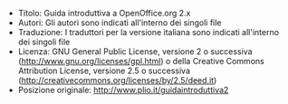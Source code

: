 * Titolo: Guida introduttiva a OpenOffice.org 2.x
* Autori: Gli autori sono indicati all'interno dei singoli file
* Traduzione: I traduttori per la versione italiana sono indicati all'interno dei singoli file
* Licenza: GNU General Public License, versione 2 o successiva (http://www.gnu.org/licenses/gpl.html) o della Creative Commons Attribution License, versione 2.5 o successiva (http://creativecommons.org/licenses/by/2.5/deed.it)
* Posizione originale: http://www.plio.it/guidaintroduttiva2
